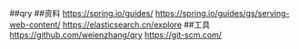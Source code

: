 ##qry
##资料
https://spring.io/guides/
https://spring.io/guides/gs/serving-web-content/
  https://elasticsearch.cn/explore
##工具
https://github.com/weienzhang/qry
https://git-scm.com/